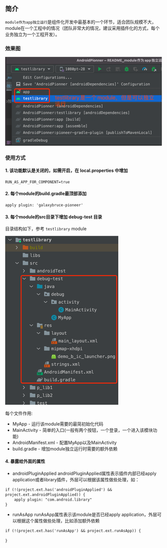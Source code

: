 ## 简介
`module作为app独立运行`是组件化开发中最基本的一个环节，适合团队规模不大，module在一个工程中的情况（团队非常大的情况，建议采用插件化的方式，每个业务独立为一个工程开发）。

### 效果图
![run_as_app_for_component1.png](images/run_as_app_for_component1.png)

### 使用方式

#### 1. 该功能默认是关闭的，如需开启，在 local.properties 中增加 
```
RUN_AS_APP_FOR_COMPONENT=true
```

#### 2. 每个module的build.gradle最顶部添加
```
apply plugin: 'galaxybruce-pioneer'
```

#### 3. 每个module的src目录下增加 debug-test 目录
目录结构如下，参考 `testlibrary` module

![run_as_app_for_component2.png](images/run_as_app_for_component2.png)

每个文件作用:
* MyApp - 运行该module需要的最简初始化代码
* MainActivity - 简单的入口(一般有两个按钮，一个登录，一个进入该模块功能)
* AndroidManifest.xml - 配置MyApp以及MainActivity
* build.gradle - 增加module独立运行时需要的额外依赖 

#### 4. 暴露给外面的属性
* androidPluginApplied
  androidPluginApplied属性表示插件内部已经apply application或者library插件，外层可以根据该属性做些处理，如：
```
if (!(project.ext.has('androidPluginApplied') && project.ext.androidPluginApplied)) {
    apply plugin: "com.android.library"
}
```

* runAsApp
  runAsApp属性表示该module是否已经apply application，外层可以根据这个属性做些处理，比如添加额外依赖
```
if (!(project.ext.has('runAsApp') && project.ext.runAsApp)) {

}
```
